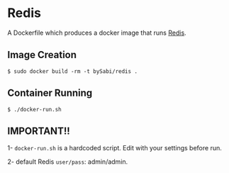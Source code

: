 # Redis

A Dockerfile which produces a docker image that runs [Redis][redis].

[redis]: https://redis.io/

## Image Creation

```
$ sudo docker build -rm -t bySabi/redis .
```

## Container Running

```
$ ./docker-run.sh
```

IMPORTANT!!
---------------------------
1- `docker-run.sh` is a hardcoded script. Edit with your settings before run.

2- default Redis `user/pass`: admin/admin.
